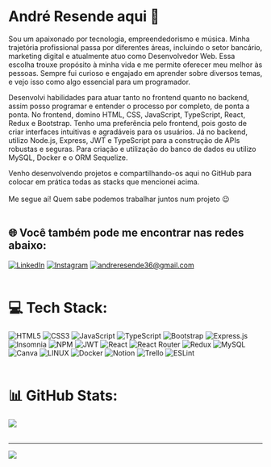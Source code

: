 # André Resende aqui 👋
Sou um apaixonado por tecnologia, empreendedorismo e música. Minha trajetória profissional passa por diferentes áreas, incluindo o setor bancário, marketing digital e atualmente atuo como Desenvolvedor Web. Essa escolha trouxe propósito à minha vida e me permite oferecer meu melhor às pessoas. Sempre fui curioso e engajado em aprender sobre diversos temas, e vejo isso como algo essencial para um programador.

Desenvolvi habilidades para atuar tanto no frontend quanto no backend, assim posso programar e entender o processo por completo, de ponta a ponta.
No frontend, domino HTML, CSS, JavaScript, TypeScript, React, Redux e Bootstrap. Tenho uma preferência pelo frontend, pois gosto de criar interfaces intuitivas e agradáveis para os usuários. 
Já no backend, utilizo Node.js, Express, JWT e TypeScript para a construção de APIs robustas e seguras. Para criação e utilização do banco de dados eu utilizo MySQL, Docker e o ORM Sequelize.

Venho desenvolvendo projetos e compartilhando-os aqui no GitHub para colocar em prática todas as stacks que mencionei acima.
<br>
<br>
Me segue aí! Quem sabe podemos trabalhar juntos num projeto 😉
<br>
<br>

## 🌐 Você também pode me encontrar nas redes abaixo:
[![LinkedIn](https://img.shields.io/badge/LinkedIn-%230077B5.svg?logo=linkedin&logoColor=white)](https://linkedin.com/in/andrediasresende) 
[![Instagram](https://img.shields.io/badge/Instagram-%23E4405F.svg?logo=Instagram&logoColor=white)](https://instagram.com/andrediasresende)
[![andreresende36@gmail.com](https://img.shields.io/badge/andreresende%40gmail.com-yellow?style=flat&logo=gmail)](mailto:andreresende36@gmail.com)
<br>
<br>

# 💻 Tech Stack:
![HTML5](https://img.shields.io/badge/html5-%23E34F26.svg?style=for-the-badge&logo=html5&logoColor=white) ![CSS3](https://img.shields.io/badge/css3-%231572B6.svg?style=for-the-badge&logo=css3&logoColor=white) ![JavaScript](https://img.shields.io/badge/javascript-%23323330.svg?style=for-the-badge&logo=javascript&logoColor=%23F7DF1E) ![TypeScript](https://img.shields.io/badge/typescript-%23007ACC.svg?style=for-the-badge&logo=typescript&logoColor=white) ![Bootstrap](https://img.shields.io/badge/bootstrap-%23563D7C.svg?style=for-the-badge&logo=bootstrap&logoColor=white) ![Express.js](https://img.shields.io/badge/express.js-%23404d59.svg?style=for-the-badge&logo=express&logoColor=%2361DAFB) ![Insomnia](https://img.shields.io/badge/Insomnia-black?style=for-the-badge&logo=insomnia&logoColor=5849BE) ![NPM](https://img.shields.io/badge/NPM-%23000000.svg?style=for-the-badge&logo=npm&logoColor=white) ![JWT](https://img.shields.io/badge/JWT-black?style=for-the-badge&logo=JSON%20web%20tokens) ![React](https://img.shields.io/badge/react-%2320232a.svg?style=for-the-badge&logo=react&logoColor=%2361DAFB) ![React Router](https://img.shields.io/badge/React_Router-CA4245?style=for-the-badge&logo=react-router&logoColor=white) ![Redux](https://img.shields.io/badge/redux-%23593d88.svg?style=for-the-badge&logo=redux&logoColor=white) ![MySQL](https://img.shields.io/badge/mysql-%2300f.svg?style=for-the-badge&logo=mysql&logoColor=white) ![Canva](https://img.shields.io/badge/Canva-%2300C4CC.svg?style=for-the-badge&logo=Canva&logoColor=white) ![LINUX](https://img.shields.io/badge/Linux-FCC624?style=for-the-badge&logo=linux&logoColor=black) ![Docker](https://img.shields.io/badge/docker-%230db7ed.svg?style=for-the-badge&logo=docker&logoColor=white) ![Notion](https://img.shields.io/badge/Notion-%23000000.svg?style=for-the-badge&logo=notion&logoColor=white) ![Trello](https://img.shields.io/badge/Trello-%23026AA7.svg?style=for-the-badge&logo=Trello&logoColor=white) ![ESLint](https://img.shields.io/badge/ESLint-4B3263?style=for-the-badge&logo=eslint&logoColor=white)
<br>
<br>

# 📊 GitHub Stats:
![](https://github-readme-stats.vercel.app/api/top-langs/?username=andreresende36&theme=dracula&hide_border=false&include_all_commits=true&count_private=true&layout=compact)
<br>
<br>

---
[![](https://visitcount.itsvg.in/api?id=andreresende36&icon=0&color=3)](https://visitcount.itsvg.in)

<!-- Proudly created with GPRM ( https://gprm.itsvg.in ) -->
